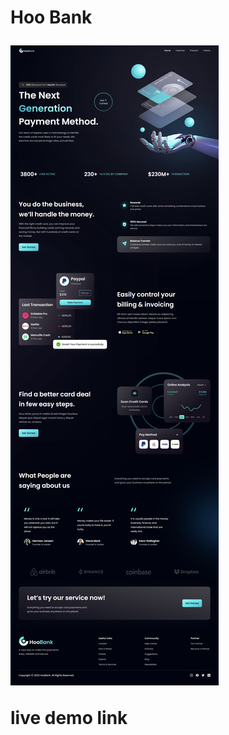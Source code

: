 <h1>Hoo Bank</h>
<br>

![Projects Display](<./public/modified_image (7).png>)

<p>live demo link</p>
<br>
<a src="https://mztprohoobank.netlify.app"></a>

